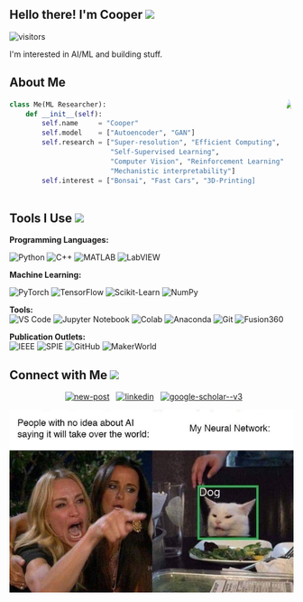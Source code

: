 ## Hello there! I'm Cooper <img src="https://i.giphy.com/media/v1.Y2lkPTc5MGI3NjExZzlhOG91YjVlODJ1aDByamM2dHprbGZzbWtxa3l5a214djA3YW4xbiZlcD12MV9pbnRlcm5hbF9naWZfYnlfaWQmY3Q9Zw/3ornk57KwDXf81rjWM/giphy.gif" width="120px">
![visitors](https://visitor-badge.laobi.icu/badge?page_id=coopercoldwell.coopercoldwell)




I'm interested in AI/ML and building stuff. 

## About Me

<img align="right" src="https://i.giphy.com/media/v1.Y2lkPTc5MGI3NjExM3IwZ2dwZmNzcnZ0NWwzeGs0a21ma3ZoZnIzYzg0dHE1c3dlMTh3MyZlcD12MV9pbnRlcm5hbF9naWZfYnlfaWQmY3Q9Zw/Dh5q0sShxgp13DwrvG/giphy.gif" height="225" style="border-radius: 50%;"/>

```python
class Me(ML Researcher):
    def __init__(self):
        self.name     = "Cooper"
        self.model    = ["Autoencoder", "GAN"]
        self.research = ["Super-resolution", "Efficient Computing",
                         "Self-Supervised Learning",
                         "Computer Vision", "Reinforcement Learning",
                         "Mechanistic interpretability"]
        self.interest = ["Bonsai", "Fast Cars", "3D-Printing]
        
```

## Tools I Use <img src="https://i.giphy.com/media/v1.Y2lkPTc5MGI3NjExYWcwYXFpeHMxZ3J2d29pcTF2ZzlwaDg2cHJwaGs0NW9taHJ4a3BybCZlcD12MV9pbnRlcm5hbF9naWZfYnlfaWQmY3Q9Zw/o0vwzuFwCGAFO/giphy.gif" width="80px">

**Programming Languages:**

![Python](https://img.shields.io/badge/Code-Python-informational?style=flat&logo=python&logoColor=white&color=9d2235)
![C++](https://img.shields.io/badge/Code-C++-informational?style=flat&logo=c%2B%2B&logoColor=white&color=9d2235)
![MATLAB](https://img.shields.io/badge/Code-MATLAB-informational?style=flat&logo=matrix&logoColor=white&color=9d2235)
![LabVIEW](https://img.shields.io/badge/Code-LabVIEW-informational?style=flat&logo=labview&logoColor=white&color=9d2235)

**Machine Learning:**

![PyTorch](https://img.shields.io/badge/ML-PyTorch-informational?style=flat&logo=pytorch&logoColor=white&color=9d2235)
![TensorFlow](https://img.shields.io/badge/ML-TensorFlow-informational?style=flat&logo=TensorFlow&logoColor=white&color=9d2235)
![Scikit-Learn](https://img.shields.io/badge/ML-Scikit_Learn-informational?style=flat&logo=scikit-learn&logoColor=white&color=9d2235)
![NumPy](https://img.shields.io/badge/ML-NumPy-informational?style=flat&logo=numpy&logoColor=white&color=9d2235)


**Tools:**   
![VS Code](https://img.shields.io/badge/IDE-Visual_Studio_Code-informational?style=flat&logo=visual-studio-code&logoColor=white&color=9d2235)
![Jupyter Notebook](https://img.shields.io/badge/IDE-Jupyter_Notebook-informational?style=flat&logo=jupyter&logoColor=white&color=9d2235)
![Colab](https://img.shields.io/badge/IDE-Jupyter_Notebook-informational?style=flat&logo=googlecolab&logoColor=white&color=9d2235)
![Anaconda](https://img.shields.io/badge/Tools-Anaconda-informational?style=flat&logo=anaconda&logoColor=white&color=9d2235)
![Git](https://img.shields.io/badge/Tools-Git-informational?style=flat&logo=git&logoColor=white&color=9d2235)
![Fusion360](https://img.shields.io/badge/Tools-Fusion360-informational?style=flat&logo=autodesk&logoColor=white&color=9d2235)

**Publication Outlets:**    
![IEEE](https://img.shields.io/badge/Pub-IEEE-informational?style=flat&logo=ieee&logoColor=white&color=9d2235)
![SPIE](https://img.shields.io/badge/SPIE_Pub-SPIE-informational?style=flat&color=9d2235)
![GitHub](https://img.shields.io/badge/Pub-GitHub-informational?style=flat&logo=github&logoColor=white&color=9d2235)
![MakerWorld](https://img.shields.io/badge/Pub-MakerWorld-informational?style=flat&logo=bambulab&logoColor=white&color=9d2235)

## Connect with Me <img src="./figures/cat5.gif" width="40px">

<p align="center">
&nbsp; <a href="mailto:cwcoldwell@crimson.ua.edu" target="_blank" rel="noopener noreferrer"><img width="50" height="50" src="https://img.icons8.com/papercut/50/new-post.png" alt="new-post"/></a>
&nbsp; <a href="https://www.linkedin.com/in/cooper-coldwell/" target="_blank" rel="noopener noreferrer"><img width="50" height="50" src="https://img.icons8.com/fluency/50/000000/linkedin.png" alt="linkedin"/></a>
&nbsp; <a href="https://scholar.google.com/citations?user=mDLCO-kAAAAJ&hl=en&oi=ao" target="_blank" rel="noopener noreferrer"><img width="50" height="50" src="https://img.icons8.com/color/50/google-scholar--v3.png" alt="google-scholar--v3"/></a>
</p>
<p align="center">
<img src="./figures/wrong.jpg" width="600"/>
</p>
